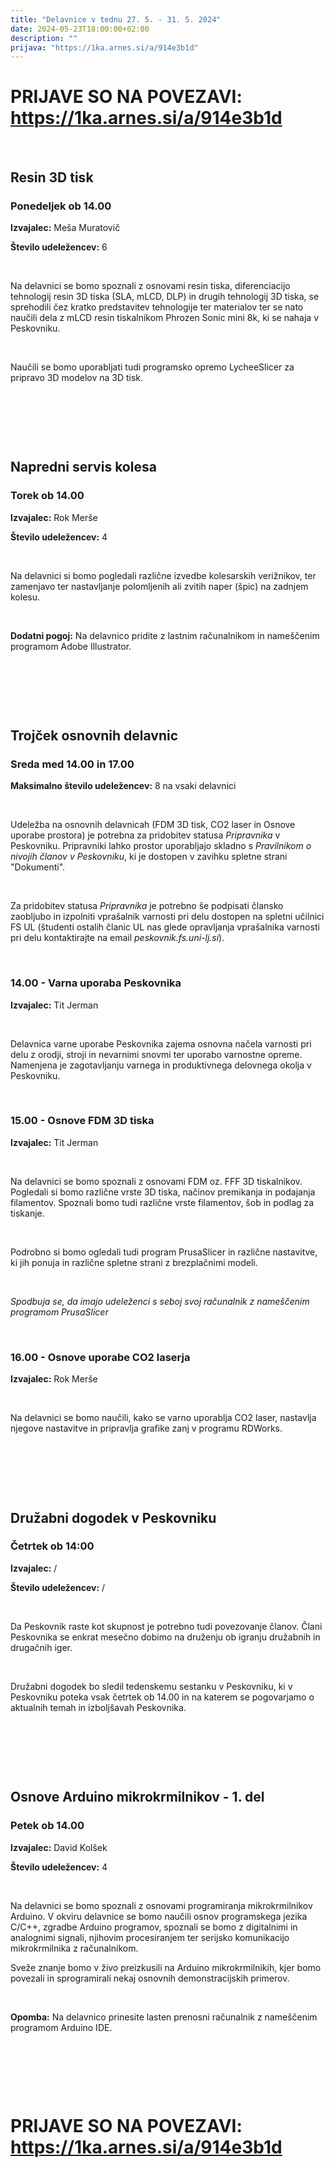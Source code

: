 ```yaml
---
title: "Delavnice v tednu 27. 5. - 31. 5. 2024"
date: 2024-05-23T18:00:00+02:00
description: ""
prijava: "https://1ka.arnes.si/a/914e3b1d"
---
```


# PRIJAVE SO NA POVEZAVI: https://1ka.arnes.si/a/914e3b1d

&nbsp;

## Resin 3D tisk
### Ponedeljek ob 14.00


**Izvajalec:** Meša Muratovič   

**Število udeležencev:** 6

&nbsp;

Na delavnici se bomo spoznali z osnovami resin tiska, diferenciacijo tehnologij resin 3D tiska (SLA, mLCD, DLP) in drugih tehnologij 3D tiska, se sprehodili čez kratko predstavitev tehnologije ter materialov ter se nato naučili dela z mLCD resin tiskalnikom Phrozen Sonic mini 8k, ki se nahaja v Peskovniku.

&nbsp;

Naučili se bomo uporabljati tudi programsko opremo LycheeSlicer za pripravo 3D modelov na 3D tisk.


&nbsp;

&nbsp;

&nbsp;

## Napredni servis kolesa

### Torek ob 14.00


**Izvajalec:** Rok Merše

**Število udeležencev:** 4

&nbsp;


Na delavnici si bomo pogledali različne izvedbe kolesarskih verižnikov, ter zamenjavo ter nastavljanje polomljenih ali zvitih naper (špic) na zadnjem kolesu.


&nbsp;

**Dodatni pogoj:** Na delavnico pridite z lastnim računalnikom in nameščenim programom Adobe Illustrator.

&nbsp;

&nbsp;

&nbsp;


## Trojček osnovnih delavnic
### Sreda med 14.00 in 17.00

**Maksimalno število udeležencev:** 8 na vsaki delavnici

&nbsp;

Udeležba na osnovnih delavnicah (FDM 3D tisk, CO2 laser in Osnove uporabe prostora) je potrebna za pridobitev statusa _Pripravnika_ v Peskovniku. Pripravniki lahko prostor uporabljajo skladno s _Pravilnikom o nivojih članov v Peskovniku_, ki je dostopen v zavihku spletne strani "Dokumenti".  

&nbsp;

Za pridobitev statusa _Pripravnika_ je potrebno še podpisati člansko zaobljubo in izpolniti vprašalnik varnosti pri delu dostopen na spletni učilnici FS UL (študenti ostalih članic UL nas glede opravljanja vprašalnika varnosti pri delu kontaktirajte na email *peskovnik.fs.uni-lj.si*). 

&nbsp;

### 14.00 - Varna uporaba Peskovnika
**Izvajalec:** Tit Jerman

&nbsp;

Delavnica varne uporabe Peskovnika zajema osnovna načela varnosti pri delu z orodji, stroji in nevarnimi snovmi ter uporabo varnostne opreme. Namenjena je zagotavljanju varnega in produktivnega delovnega okolja v Peskovniku.

&nbsp;

### 15.00 - Osnove FDM 3D tiska
**Izvajalec:** Tit Jerman

&nbsp;

Na delavnici se bomo spoznali z osnovami FDM oz. FFF 3D tiskalnikov. Pogledali si bomo različne vrste 3D tiska, načinov premikanja in podajanja filamentov. Spoznali bomo tudi različne vrste filamentov, šob in podlag za tiskanje.

&nbsp;

Podrobno si bomo ogledali  tudi program PrusaSlicer in različne nastavitve, ki jih ponuja in različne spletne strani z brezplačnimi modeli.

&nbsp;


*Spodbuja se, da imajo udeleženci s seboj svoj računalnik z nameščenim programom PrusaSlicer*

&nbsp;

### 16.00 - Osnove uporabe CO2 laserja
**Izvajalec:** Rok Merše

&nbsp;

Na delavnici se bomo naučili, kako se varno uporablja CO2 laser, nastavlja njegove nastavitve in pripravlja grafike zanj v programu RDWorks. 

&nbsp;

&nbsp;

&nbsp;


## Družabni dogodek v Peskovniku
### Četrtek ob 14:00
**Izvajalec:** /

**Število udeležencev:** /

&nbsp;

Da Peskovnik raste kot skupnost je potrebno tudi povezovanje članov. Člani Peskovnika se enkrat mesečno dobimo na druženju ob igranju družabnih in drugačnih iger.

&nbsp;

Družabni dogodek bo sledil tedenskemu sestanku v Peskovniku, ki v Peskovniku poteka vsak četrtek ob 14.00 in na katerem se pogovarjamo o aktualnih temah in izboljšavah  Peskovnika.

&nbsp;

&nbsp;

&nbsp;



## Osnove Arduino mikrokrmilnikov - 1. del
### Petek ob 14.00
**Izvajalec:** David Kolšek

**Število udeležencev:** 4

&nbsp;

Na delavnici se bomo spoznali z osnovami programiranja mikrokrmilnikov Arduino. 
V okviru delavnice se bomo naučili osnov programskega jezika C/C++, zgradbe Arduino programov, spoznali se bomo z digitalnimi in analognimi signali, njihovim procesiranjem ter serijsko komunikacijo mikrokrmilnika z računalnikom.

Sveže znanje bomo v živo preizkusili na Arduino mikrokrmilnikih, kjer bomo povezali in sprogramirali nekaj osnovnih demonstracijskih primerov. 
 
&nbsp;

**Opomba:** Na delavnico prinesite lasten prenosni računalnik z nameščenim programom Arduino IDE.

&nbsp;  

&nbsp;  

&nbsp;  

# PRIJAVE SO NA POVEZAVI: https://1ka.arnes.si/a/914e3b1d


